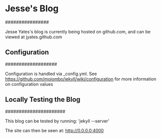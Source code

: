 # Jesse's Blog #
################

Jesse Yates's blog is currently being hosted on github.com, and can be viewed at jyates.github.com

## Configuration ##
###################

Configuration is handled via _config.yml.
See https://github.com/mojombo/jekyll/wiki/configuration for more information on configuration values

## Locally Testing the Blog ##
######################

This blog can be tested by running:
'jekyll --server'

The site can then be seen at:
http://0.0.0.0:4000


